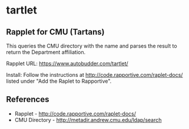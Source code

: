 tartlet
=======

Rapplet for CMU (Tartans)
------
This queries the CMU directory with the name and parses the result to return the Department affiliation. 

Rapplet URL: https://www.autobudder.com/tartlet/

Install:
Follow the instructions at http://code.rapportive.com/raplet-docs/ listed under "Add the Raplet to Rapportive". 

References
----
* Rapplet - http://code.rapportive.com/raplet-docs/
* CMU Directory - http://metadir.andrew.cmu.edu/ldap/search


